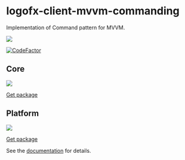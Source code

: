 # logofx-client-mvvm-commanding
Implementation of Command pattern for MVVM.

<img src=https://ci.appveyor.com/api/projects/status/github/logofx/logofx-client-mvvm-commanding>

[![CodeFactor](https://www.codefactor.io/repository/github/logofx/logofx-client-mvvm-commanding/badge)](https://www.codefactor.io/repository/github/logofx/logofx-client-mvvm-commanding)

## Core

<img src=https://img.shields.io/nuget/dt/LogoFX.Client.Mvvm.Commanding.Core>

[Get package](https://www.nuget.org/packages/LogoFX.Client.Mvvm.Commanding.Core)

## Platform

<img src=https://img.shields.io/nuget/dt/LogoFX.Client.Mvvm.Commanding>

[Get package](https://www.nuget.org/packages/LogoFX.Client.Mvvm.Commanding)


See the [documentation](https://github.com/LogoFX/logofx-client-mvvm-commanding/wiki) for details.
